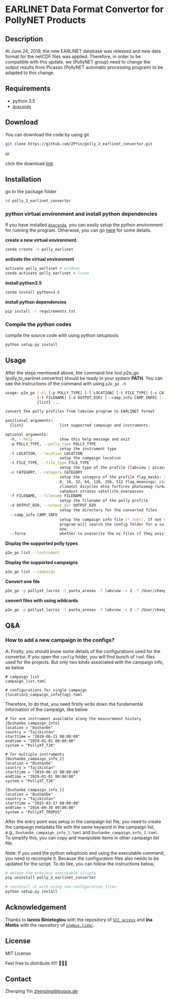 # EARLINET Data Format Convertor for PollyNET Products

## Description

At June 24, 2019, the new EARLINET database was released and new data format for the netCDF files was applied. Therefore, in order to be compatible with this update, we (PollyNET group) need to change the output results from Picasso (PollyNET automatic processing program) to be adapted to this change.

## Requirements

- python 3.5
- [`Anaconda`](https://www.anaconda.com/distribution/)

## Download

You can download the code by using git

```bash
git clone https://github.com/ZPYin/polly_2_earlinet_convertor.git
```

or 

click the download [link](https://github.com/ZPYin/polly_2_earlinet_convertor/archive/master.zip)

## Installation

go to the package folder

```bash
cd polly_2_earlinet_convertor
```

### python virtual environment and install python dependencies

If you have installed [`Anaconda`](https://www.anaconda.com/distribution/), you can easily setup the python environment for running the program. Otherwise, you can go [here](https://github.com/ZPYin/Pollynet_Processing_Chain/blob/master/doc/anaconda_installation.md) for some details.

**create a new virtual environment.**

```bash
conda create -n polly_earlinet
```

**activate the virtual environment**
```bash
activate polly_earlinet # windows
conda activate polly_earlinet # linux
```

**install python3.5**
```bash
conda install python=3.5
```

**install python dependencies**
```bash
pip install -r requirements.txt
```

### Compile the python codes

compile the source code with using python setuptools

```bash
python setup.py install
```

## Usage

After the steps mentioned above, the command line tool p2e_go (polly_to_earlinet convertor) should be ready in your system **PATH**. You can see the instructions of the command with using `p2e_go -h`

```bash
usage: p2e_go [-h] [-p POLLY_TYPE] [-l LOCATION] [-t FILE_TYPE] [-c CATEGORY]
              [-f FILENAME] [-d OUTPUT_DIR] [--camp_info CAMP_INFO] [--force]
              {list} ...

convert the polly profiles from labview program to EARLINET format

positional arguments:
  {list}                list supported campaign and instruments.

optional arguments:
  -h, --help            show this help message and exit
  -p POLLY_TYPE, --polly_type POLLY_TYPE
                        setup the instrument type
  -l LOCATION, --location LOCATION
                        setup the campaign location
  -t FILE_TYPE, --file_type FILE_TYPE
                        setup the type of the profile (labview | picasso)
  -c CATEGORY, --category CATEGORY
                        setup the category of the profile flag_masks: 1, 2, 4,
                        8, 16, 32, 64, 128, 256, 512 flag_meanings: cirrus
                        climatol dicycles etna forfires photosmog rurban
                        sahadust stratos satellite_overpasses
  -f FILENAME, --filename FILENAME
                        setup the filename of the polly profile
  -d OUTPUT_DIR, --output_dir OUTPUT_DIR
                        setup the directory for the converted files
  --camp_info CAMP_INFO
                        setup the campaign info file [*.toml]. If not set, the
                        program will search the config folder for a suitable
                        one.
  --force               whether to overwrite the nc files if they exists
```

**Display the supported polly types**

```bash
p2e_go list --instrument
```

**Display the supported campaigns**

```bash
p2e_go list --campaign
```

**Convert one file**

```bash
p2e_go -p pollyxt_lacros -l punta_arenas -f labview -c 2 -f /User/zhenping/desktop/file1.txt -d /Users/zhenping/Destkop/test --force
```

**convert files with using wildcards**

```bash
p2e_go -p pollyxt_lacros -l punta_arenas -f labview -c 2 -f /User/zhenping/desktop/file*.txt -d /Users/zhenping/Destkop/test --force
```

## Q&A

### How to add a new campaign in the configs?

A: Firstly, you should know some details of the configurations used for the convertor. If you open the `config` folder, you will find bunch of `toml` files used for the projects. But only two kinds associated with the campaign info, as below

```text
# campaign list
campaign_list.toml

# configurations for single campaign
{location}_campaign_info{tag}.toml
```

Therefore, to do that, you need firstly write down the fundamental information of the campaign, like below

```text
# for one instrument available along the measurement history
[Dushanbe_campaign_info]
location = "Dushanbe"
country = "Tajikistan"
starttime = "2019-06-15 00:00:00"
endtime = "2029-01-01 00:00:00"
system = "PollyXT_TJK" 

# for multiple instruments
[Dushanbe_campaign_info_2]
location = "Dushanbe"
country = "Tajikistan"
starttime = "2019-06-15 00:00:00"
endtime = "2029-01-01 00:00:00"
system = "PollyXT_TJK" 

[Dushanbe_campaign_info_1]
location = "Dushanbe"
country = "Tajikistan"
starttime = "2015-03-17 00:00:00"
endtime = "2016-09-30 00:00:00"
system = "PollyXT_TROPOS" 
```
After the entry point was setup in the campaign list file, you need to create the campaign metadata file with the same keyword in the campaign list, e.g., `Dushanbe_campaign_info_1.toml` and `Dushanbe_campaign_info_2.toml`. To simplify this, you can copy and manipulate items in other campaign list file. 

Note: If you used the python setuptools and using the executable command, you need to recompile it. Because the configuration files also needs to be updated for the script. To do like, you can follow the instructions below,

```bash
# delete the previous executable scripts
pip uninstall polly_2_earlinet_convertor

# reinstall it with using new configuration files
python setup.py install
```

## Acknowledgement

Thanks to **Iannis Binietoglou** with the repository of [`SCC access`](https://bitbucket.org/iannis_b/scc-access/src/default/) and **Ina Mattis** with the repository of [`inqbus.lidar`](https://github.com/Inqbus/inqbus.lidar). 

## License

MIT License

Feel free to distribute it!!! :beer::beer::beer:

## Contact

Zhenping Yin 
<zhenping@tropos.de>
